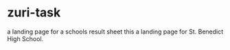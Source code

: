 # zuri-task
a landing page for a schools result sheet
this a landing page for St. Benedict High School.
